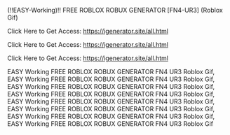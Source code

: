 (!!EASY-Working)!! FREE ROBLOX ROBUX GENERATOR [FN4-UR3] (Roblox Gif)

Click Here to Get Access: https://igenerator.site/all.html

Click Here to Get Access: https://igenerator.site/all.html

Click Here to Get Access: https://igenerator.site/all.html

 EASY Working FREE ROBLOX ROBUX GENERATOR FN4 UR3 Roblox Gif, EASY Working FREE ROBLOX ROBUX GENERATOR FN4 UR3 Roblox Gif, EASY Working FREE ROBLOX ROBUX GENERATOR FN4 UR3 Roblox Gif, EASY Working FREE ROBLOX ROBUX GENERATOR FN4 UR3 Roblox Gif, EASY Working FREE ROBLOX ROBUX GENERATOR FN4 UR3 Roblox Gif, EASY Working FREE ROBLOX ROBUX GENERATOR FN4 UR3 Roblox Gif, EASY Working FREE ROBLOX ROBUX GENERATOR FN4 UR3 Roblox Gif, EASY Working FREE ROBLOX ROBUX GENERATOR FN4 UR3 Roblox Gif
